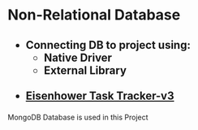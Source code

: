 <h1> Non-Relational Database </h1>
<h2>
    <ul>
        <li>Connecting DB to project using:
            <ul>
                <li>Native Driver</li>
                <li>External Library</li>
            </ul>
        </li>
        <br/>
        <li> <a href="#">Eisenhower Task Tracker-v3</a> </li>
    </ul>
</h2>
<p>MongoDB Database is used in this Project</p>